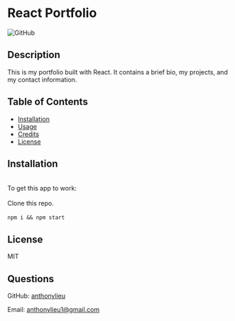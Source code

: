 # React Portfolio

![GitHub](https://img.shields.io/github/license/anthonylieu/Module-20-React-Portfolio)

## Description

This is my portfolio built with React. It contains a brief bio, my projects, and my contact information. 

## Table of Contents

- [Installation](#Installation)
- [Usage](#Usage)
- [Credits](#Credits)
- [License](#License)

## Installation
<br>To get this app to work:</br>
<br>Clone this repo.</br>
<br>`npm i && npm start`</br>

## License

MIT

## Questions

GitHub: [anthonylieu](https://github.com/anthonylieu/)

Email: anthonylieu1@gmail.com